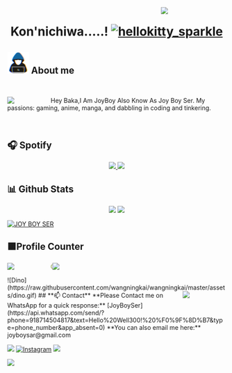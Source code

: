 



</div>
<a href="https://github.com/JoyBoySer/SHADOW-MD.git/">
  <img align="right" width="150" src="https://i.pinimg.com/originals/66/36/d3/6636d37ba22a391c6353b1436a81f656.gif">
</a>
<h1 align="center"> Kon'nichiwa.....!  <a href="https://emoji.gg/emoji/2696-hellokitty-sparkle"><img src="https://cdn3.emoji.gg/emojis/2696-hellokitty-sparkle.png" width="64px" height="64px" alt="hellokitty_sparkle"></a></h1>



## <picture><img src = "https://github.com/0xAbdulKhalid/0xAbdulKhalid/raw/main/assets/mdImages/about_me.gif" width = 50px></picture> **About me**
<br>

<a href="https://github.com/JoyBoySer"><img align="left" width="100" src="https://i.pinimg.com/originals/58/61/e5/5861e50201592def2f861e910120fff6.png"></a>
Hey Baka,I Am JoyBoy Also Know As Joy Boy Ser. My passions: gaming, anime, manga, and dabbling in coding and tinkering.
<br><br>
<br>


## **🎧 Spotify**
<p align="center">
  <a href="https://spotify-github-profile.vercel.app/api/view?uid=z8vtap612j1ajql4wsyhl074i&redirect=true">
    <img src="https://spotify-github-profile.vercel.app/api/view?uid=z8vtap612j1ajql4wsyhl074i&cover_image=true&theme=default&show_offline=true&background_color=4e3f68&interchange=false&bar_color_cover=true">
  </a>
  <a href="https://open.spotify.com/user/z8vtap612j1ajql4wsyhl074i?si=6962aa5c8435476f">
    <img width="525" src="https://spotify-recently-played-readme.vercel.app/api?user=z8vtap612j1ajql4wsyhl074i">
  </a>
</p>



## **📊 Github Stats**
<p align="center">
  <img width="50%" src="https://github-readme-stats.vercel.app/api?username=JoyBoySer&show_icons=true&count_private=true&theme=react-dark&hide_border=true&bg_color=0d1117" />
  <img width="45%" src="https://github-readme-stats.vercel.app/api/top-langs/?username=JoyBoySer&show_icons=true&count_private=true&theme=react-dark&hide_border=true&bg_color=0d1117&layout=compact" />
</p>
<p align="left"> <a href="https://github.com/ryo-ma/github-profile-trophy"><img src="https://github-profile-trophy.vercel.app/?username=JoyBoySer" alt="JOY BOY SER" /></a> </p>


## **🟪Profile Counter**
<a href="https://www.instagram.com/joy_boy_ser_/"><img align="right" width=400 src="https://moe-counter.glitch.me/get/@JoyBoySer?theme=rule34"></a>
<a href="https://github.com/JoyBoySer"><img align="left" width="100" src="https://static.wikia.nocookie.net/pokemeow-community/images/f/fd/Darkrai_%28Shiny%29_-_Pokemon_-_Pokemeow.gif/revision/latest/thumbnail/width/360/height/360?cb=20201206134815"></a>

```yaml
Oi,Baka
```
<!-->





![Dino](https://raw.githubusercontent.com/wangningkai/wangningkai/master/assets/dino.gif)



## **📫 Contact**
<a href="https://github.com/JoyBoySer"><img align="right" width="100"
src="https://animesher.com/orig/1/135/1356/13560/animesher.com_evolution-manga-haunter-1356099.gif" /></a>
**Please Contact me on WhatsApp for a quick response:** [JoyBoySer](https://api.whatsapp.com/send/?phone=918714504817&text=Hello%20Well300!%20%F0%9F%8D%B7&type=phone_number&app_absent=0)

**You can also email me here:** joyboysar@gmail.com

<!--<a href="https://github.com/Meghna-DAS/github-profile-views-counter"><img src="https://komarev.com/ghpvc/?username=JoyBoySer">-->
[![](https://img.shields.io/github/followers/JoyBoySer?label=Followers&style=social&color=purple)](https://github.com/JoyBoySer)
[![Instagram](https://img.shields.io/badge/Instagram-JoyBoySer-purple?logo=instagram&logoColor=white)](https://www.instagram.com/joy_boy_ser_/)
[![](https://img.shields.io/badge/Mail-D14836?logo=gmail&logoColor=white&color=purple)](mailto:talhamohd300@gmail.com)

<img src="https://user-images.githubusercontent.com/73097560/115834477-dbab4500-a447-11eb-908a-139a6edaec5c.gif">
